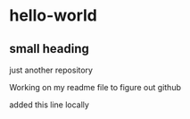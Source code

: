 # hello-world

## small heading

just another repository

Working on my readme file to figure out github

added this line locally
